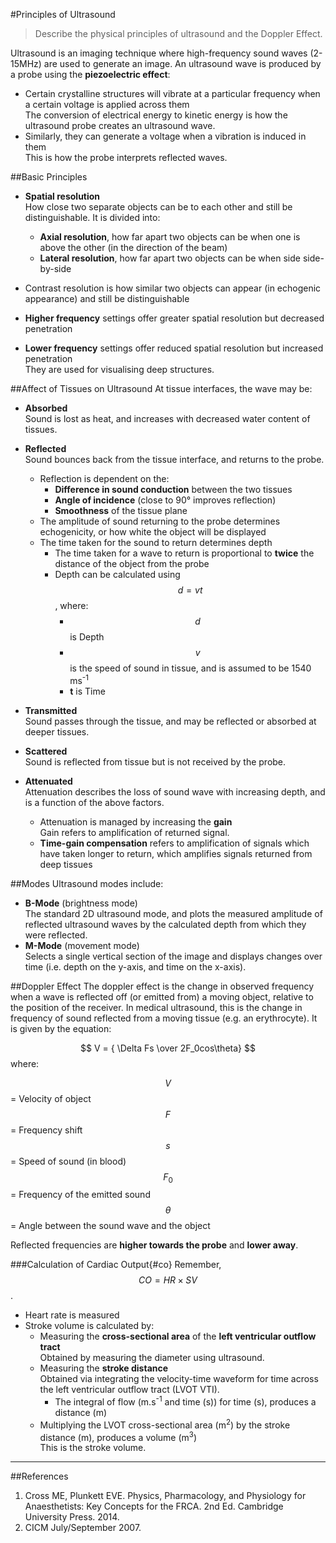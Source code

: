 #Principles of Ultrasound
> Describe the physical principles of ultrasound and the Doppler Effect.

Ultrasound is an imaging technique where high-frequency sound waves (2-15MHz) are used to generate an image. An ultrasound wave is produced by a probe using the **piezoelectric effect**:
* Certain crystalline structures will vibrate at a particular frequency when a certain voltage is applied across them  
The conversion of electrical energy to kinetic energy is how the ultrasound probe creates an ultrasound wave.
* Similarly, they can generate a voltage when a vibration is induced in them  
This is how the probe interprets reflected waves.


##Basic Principles
* **Spatial resolution**  
How close two separate objects can be to each other and still be distinguishable. It is divided into:
    * **Axial resolution**, how far apart two objects can be when one is above the other (in the direction of the beam)
    * **Lateral resolution**, how far apart two objects can be when side side-by-side
* Contrast resolution is how similar two objects can appear (in echogenic appearance) and still be distinguishable

* **Higher frequency** settings offer greater spatial resolution but decreased penetration
* **Lower frequency** settings offer reduced spatial resolution but increased penetration  
They are used for visualising deep structures.

##Affect of Tissues on Ultrasound
At tissue interfaces, the wave may be:
* **Absorbed**  
Sound is lost as heat, and increases with decreased water content of tissues.
* **Reflected**  
Sound bounces back from the tissue interface, and returns to the probe.
    * Reflection is dependent on the:
        * **Difference in sound conduction** between the two tissues
        * **Angle of incidence** (close to 90° improves reflection)
        * **Smoothness** of the tissue plane
    * The amplitude of sound returning to the probe determines echogenicity, or how white the object will be displayed
    * The time taken for the sound to return determines depth
        * The time taken for a wave to return is proportional to **twice** the distance of the object from the probe
        * Depth can be calculated using $$ d = vt $$, where:
            * $$d$$ is Depth
            * $$v$$ is the speed of sound in tissue, and is assumed to be 1540 ms<sup>-1</sup>
            * **t** is Time
* **Transmitted**  
Sound passes through the tissue, and may be reflected or absorbed at deeper tissues.
* **Scattered**  
Sound is reflected from tissue but is not received by the probe.


* **Attenuated**  
Attenuation describes the loss of sound wave with increasing depth, and is a function of the above factors.
    * Attenuation is managed by increasing the **gain**  
    Gain refers to amplification of returned signal.
    * **Time-gain compensation** refers to amplification of signals which have taken longer to return, which amplifies signals returned from deep tissues

##Modes
Ultrasound modes include:
* **B-Mode** (brightness mode)  
The standard 2D ultrasound mode, and plots the measured amplitude of reflected ultrasound waves by the calculated depth from which they were reflected. 
* **M-Mode** (movement mode)  
Selects a single vertical section of the image and displays changes over time (i.e. depth on the y-axis, and time on the x-axis).


##Doppler Effect
The doppler effect is the change in observed frequency when a wave is reflected off (or emitted from) a moving object, relative to the position of the receiver. In medical ultrasound, this is the change in frequency of sound reflected from a moving tissue (e.g. an erythrocyte). It is given by the equation:

$$ V = { \Delta Fs \over 2F_0cos\theta} $$ where: 

$$ V $$ = Velocity of object  
$$ F $$ = Frequency shift  
$$ s $$ = Speed of sound (in blood)  
$$ F_0 $$ = Frequency of the emitted sound  
$$ \theta $$ = Angle between the sound wave and the object

Reflected frequencies are **higher towards the probe** and **lower away**.

###Calculation of Cardiac Output{#co}
Remember, $$CO = HR \times SV$$.
* Heart rate is measured
* Stroke volume is calculated by:
    * Measuring the **cross-sectional area** of the **left ventricular outflow tract**  
    Obtained by measuring the diameter using ultrasound.
    * Measuring the **stroke distance**  
    Obtained via integrating the velocity-time waveform for time across the left ventricular outflow tract (LVOT VTI).
        * The integral of flow (m.s<sup>-1</sup> and time (s)) for time (s), produces a distance (m)
    * Multiplying the LVOT cross-sectional area (m<sup>2</sup>) by the stroke distance (m), produces a volume (m<sup>3</sup>)  
    This is the stroke volume.

---
##References
1. Cross ME, Plunkett EVE. Physics, Pharmacology, and Physiology for Anaesthetists: Key Concepts for the FRCA. 2nd Ed. Cambridge University Press. 2014.
2. CICM July/September 2007.